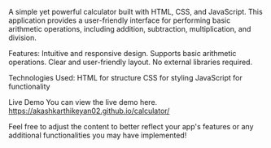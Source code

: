 A simple yet powerful calculator built with HTML, CSS, and JavaScript. This application provides a user-friendly interface for performing basic arithmetic operations, including addition, subtraction, multiplication, and division.

Features:
Intuitive and responsive design.
Supports basic arithmetic operations.
Clear and user-friendly layout.
No external libraries required.

Technologies Used:
HTML for structure
CSS for styling
JavaScript for functionality

Live Demo
You can view the live demo here.
https://akashkarthikeyan02.github.io/calculator/

Feel free to adjust the content to better reflect your app's features or any additional functionalities you may have implemented!
